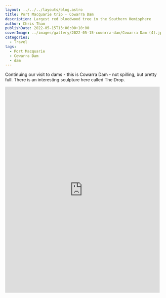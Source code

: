 ```yaml
---
layout: ../../../layouts/blog.astro
title: Port Macquarie trip - Cowarra Dam
description: Largest red bloodwood tree in the Southern Hemisphere
author: Chris Tham
publishDate: 2022-05-15T13:00:00+10:00
coverImage: ../images/gallery/2022-05-15-cowarra-dam/Cowarra Dam (4).jpeg
categories:
  - Travel
tags:
  - Port Macquarie
  - Cowarra Dam
  - dam
---
```


Continuing our visit to dams - this is Cowarra Dam - not spilling, but pretty full. There is an interesting sculpture here called The Drop.

<iframe src="https://www.facebook.com/plugins/post.php?href=https%3A%2F%2Fwww.facebook.com%2Fchris1.tham%2Fposts%2Fpfbid0eokqBe2xf66fNVDfzhM9KEDgLjXUSPAPQmdgAh6Sfto3bs1BBdP49dgktRLQZeUFl&show_text=true&width=500" width="500" height="665" style="border:none;overflow:hidden" scrolling="no" frameborder="0" allowfullscreen="true" allow="autoplay; clipboard-write; encrypted-media; picture-in-picture; web-share"></iframe>